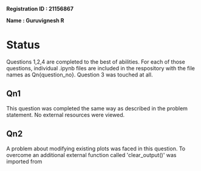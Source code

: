 **Registration ID : 21156867**

**Name : Guruvignesh R**

# Status
  Questions 1,2,4 are completed to the best of abilities. For each of those questions, individual .ipynb files are included in the respository with the file names as Qn{question_no}. Question 3 was touched at all.
  
## Qn1
  This question was completed the same way as described in the problem statement. No external resources were viewed.
  
## Qn2
  A problem about modifying existing plots was faced in this question. To overcome an additional external function called 'clear_output()' was imported from 
  
